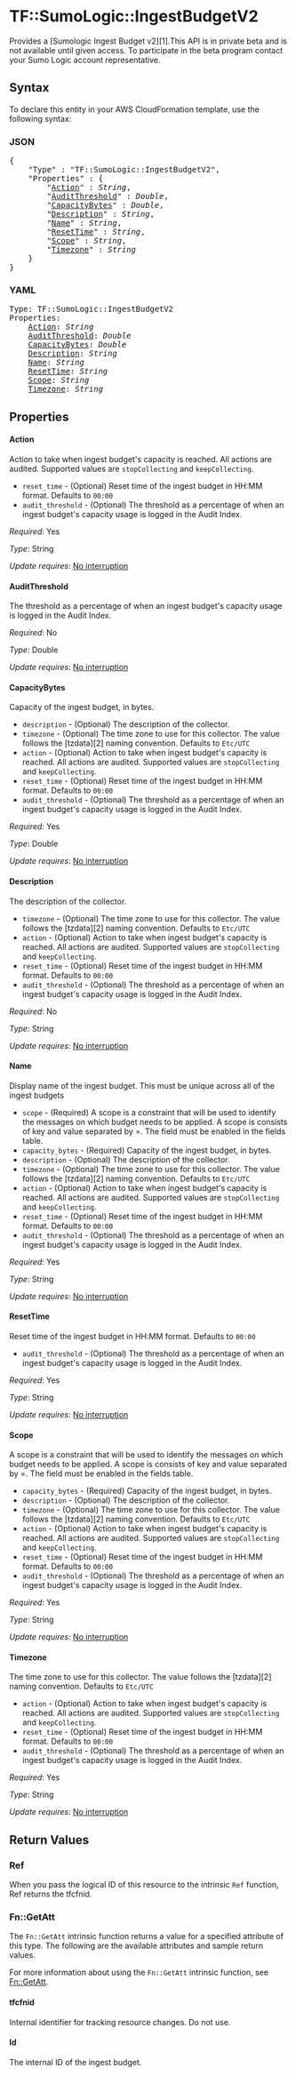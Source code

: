 # TF::SumoLogic::IngestBudgetV2

Provides a [Sumologic Ingest Budget v2][1].This API is in private beta and is not available until given access. To participate in the beta program contact your Sumo Logic account representative.

## Syntax

To declare this entity in your AWS CloudFormation template, use the following syntax:

### JSON

<pre>
{
    "Type" : "TF::SumoLogic::IngestBudgetV2",
    "Properties" : {
        "<a href="#action" title="Action">Action</a>" : <i>String</i>,
        "<a href="#auditthreshold" title="AuditThreshold">AuditThreshold</a>" : <i>Double</i>,
        "<a href="#capacitybytes" title="CapacityBytes">CapacityBytes</a>" : <i>Double</i>,
        "<a href="#description" title="Description">Description</a>" : <i>String</i>,
        "<a href="#name" title="Name">Name</a>" : <i>String</i>,
        "<a href="#resettime" title="ResetTime">ResetTime</a>" : <i>String</i>,
        "<a href="#scope" title="Scope">Scope</a>" : <i>String</i>,
        "<a href="#timezone" title="Timezone">Timezone</a>" : <i>String</i>
    }
}
</pre>

### YAML

<pre>
Type: TF::SumoLogic::IngestBudgetV2
Properties:
    <a href="#action" title="Action">Action</a>: <i>String</i>
    <a href="#auditthreshold" title="AuditThreshold">AuditThreshold</a>: <i>Double</i>
    <a href="#capacitybytes" title="CapacityBytes">CapacityBytes</a>: <i>Double</i>
    <a href="#description" title="Description">Description</a>: <i>String</i>
    <a href="#name" title="Name">Name</a>: <i>String</i>
    <a href="#resettime" title="ResetTime">ResetTime</a>: <i>String</i>
    <a href="#scope" title="Scope">Scope</a>: <i>String</i>
    <a href="#timezone" title="Timezone">Timezone</a>: <i>String</i>
</pre>

## Properties

#### Action

Action to take when ingest budget's capacity is reached. All actions are audited. Supported values are `stopCollecting` and `keepCollecting`.
* `reset_time` - (Optional) Reset time of the ingest budget in HH:MM format. Defaults to `00:00`
* `audit_threshold` - (Optional) The threshold as a percentage of when an ingest budget's capacity usage is logged in the Audit Index.

_Required_: Yes

_Type_: String

_Update requires_: [No interruption](https://docs.aws.amazon.com/AWSCloudFormation/latest/UserGuide/using-cfn-updating-stacks-update-behaviors.html#update-no-interrupt)

#### AuditThreshold

The threshold as a percentage of when an ingest budget's capacity usage is logged in the Audit Index.

_Required_: No

_Type_: Double

_Update requires_: [No interruption](https://docs.aws.amazon.com/AWSCloudFormation/latest/UserGuide/using-cfn-updating-stacks-update-behaviors.html#update-no-interrupt)

#### CapacityBytes

Capacity of the ingest budget, in bytes.
* `description` - (Optional) The description of the collector.
* `timezone` - (Optional) The time zone to use for this collector. The value follows the [tzdata][2] naming convention. Defaults to `Etc/UTC`
* `action` - (Optional) Action to take when ingest budget's capacity is reached. All actions are audited. Supported values are `stopCollecting` and `keepCollecting`.
* `reset_time` - (Optional) Reset time of the ingest budget in HH:MM format. Defaults to `00:00`
* `audit_threshold` - (Optional) The threshold as a percentage of when an ingest budget's capacity usage is logged in the Audit Index.

_Required_: Yes

_Type_: Double

_Update requires_: [No interruption](https://docs.aws.amazon.com/AWSCloudFormation/latest/UserGuide/using-cfn-updating-stacks-update-behaviors.html#update-no-interrupt)

#### Description

The description of the collector.
* `timezone` - (Optional) The time zone to use for this collector. The value follows the [tzdata][2] naming convention. Defaults to `Etc/UTC`
* `action` - (Optional) Action to take when ingest budget's capacity is reached. All actions are audited. Supported values are `stopCollecting` and `keepCollecting`.
* `reset_time` - (Optional) Reset time of the ingest budget in HH:MM format. Defaults to `00:00`
* `audit_threshold` - (Optional) The threshold as a percentage of when an ingest budget's capacity usage is logged in the Audit Index.

_Required_: No

_Type_: String

_Update requires_: [No interruption](https://docs.aws.amazon.com/AWSCloudFormation/latest/UserGuide/using-cfn-updating-stacks-update-behaviors.html#update-no-interrupt)

#### Name

Display name of the ingest budget. This must be unique across all of the ingest budgets
* `scope` - (Required) A scope is a constraint that will be used to identify the messages on which budget needs to be applied. A scope is consists of key and value separated by =. The field must be enabled in the fields table.
* `capacity_bytes` - (Required) Capacity of the ingest budget, in bytes.
* `description` - (Optional) The description of the collector.
* `timezone` - (Optional) The time zone to use for this collector. The value follows the [tzdata][2] naming convention. Defaults to `Etc/UTC`
* `action` - (Optional) Action to take when ingest budget's capacity is reached. All actions are audited. Supported values are `stopCollecting` and `keepCollecting`.
* `reset_time` - (Optional) Reset time of the ingest budget in HH:MM format. Defaults to `00:00`
* `audit_threshold` - (Optional) The threshold as a percentage of when an ingest budget's capacity usage is logged in the Audit Index.

_Required_: Yes

_Type_: String

_Update requires_: [No interruption](https://docs.aws.amazon.com/AWSCloudFormation/latest/UserGuide/using-cfn-updating-stacks-update-behaviors.html#update-no-interrupt)

#### ResetTime

Reset time of the ingest budget in HH:MM format. Defaults to `00:00`
* `audit_threshold` - (Optional) The threshold as a percentage of when an ingest budget's capacity usage is logged in the Audit Index.

_Required_: Yes

_Type_: String

_Update requires_: [No interruption](https://docs.aws.amazon.com/AWSCloudFormation/latest/UserGuide/using-cfn-updating-stacks-update-behaviors.html#update-no-interrupt)

#### Scope

A scope is a constraint that will be used to identify the messages on which budget needs to be applied. A scope is consists of key and value separated by =. The field must be enabled in the fields table.
* `capacity_bytes` - (Required) Capacity of the ingest budget, in bytes.
* `description` - (Optional) The description of the collector.
* `timezone` - (Optional) The time zone to use for this collector. The value follows the [tzdata][2] naming convention. Defaults to `Etc/UTC`
* `action` - (Optional) Action to take when ingest budget's capacity is reached. All actions are audited. Supported values are `stopCollecting` and `keepCollecting`.
* `reset_time` - (Optional) Reset time of the ingest budget in HH:MM format. Defaults to `00:00`
* `audit_threshold` - (Optional) The threshold as a percentage of when an ingest budget's capacity usage is logged in the Audit Index.

_Required_: Yes

_Type_: String

_Update requires_: [No interruption](https://docs.aws.amazon.com/AWSCloudFormation/latest/UserGuide/using-cfn-updating-stacks-update-behaviors.html#update-no-interrupt)

#### Timezone

The time zone to use for this collector. The value follows the [tzdata][2] naming convention. Defaults to `Etc/UTC`
* `action` - (Optional) Action to take when ingest budget's capacity is reached. All actions are audited. Supported values are `stopCollecting` and `keepCollecting`.
* `reset_time` - (Optional) Reset time of the ingest budget in HH:MM format. Defaults to `00:00`
* `audit_threshold` - (Optional) The threshold as a percentage of when an ingest budget's capacity usage is logged in the Audit Index.

_Required_: Yes

_Type_: String

_Update requires_: [No interruption](https://docs.aws.amazon.com/AWSCloudFormation/latest/UserGuide/using-cfn-updating-stacks-update-behaviors.html#update-no-interrupt)

## Return Values

### Ref

When you pass the logical ID of this resource to the intrinsic `Ref` function, Ref returns the tfcfnid.

### Fn::GetAtt

The `Fn::GetAtt` intrinsic function returns a value for a specified attribute of this type. The following are the available attributes and sample return values.

For more information about using the `Fn::GetAtt` intrinsic function, see [Fn::GetAtt](https://docs.aws.amazon.com/AWSCloudFormation/latest/UserGuide/intrinsic-function-reference-getatt.html).

#### tfcfnid

Internal identifier for tracking resource changes. Do not use.

#### Id

The internal ID of the ingest budget.

